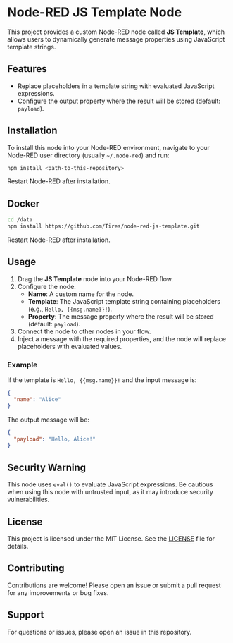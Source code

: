 # Node-RED JS Template Node

This project provides a custom Node-RED node called **JS Template**, which allows users to dynamically generate message properties using JavaScript template strings.

## Features

- Replace placeholders in a template string with evaluated JavaScript expressions.
- Configure the output property where the result will be stored (default: `payload`).

## Installation

To install this node into your Node-RED environment, navigate to your Node-RED user directory (usually `~/.node-red`) and run:

```bash
npm install <path-to-this-repository>
```

Restart Node-RED after installation.

## Docker

```bash
cd /data
npm install https://github.com/Tires/node-red-js-template.git
```

Restart Node-RED after installation.

## Usage

1. Drag the **JS Template** node into your Node-RED flow.
2. Configure the node:
   - **Name**: A custom name for the node.
   - **Template**: The JavaScript template string containing placeholders (e.g., `Hello, {{msg.name}}!`).
   - **Property**: The message property where the result will be stored (default: `payload`).
3. Connect the node to other nodes in your flow.
4. Inject a message with the required properties, and the node will replace placeholders with evaluated values.

### Example

If the template is `Hello, {{msg.name}}!` and the input message is:

```json
{
  "name": "Alice"
}
```

The output message will be:

```json
{
  "payload": "Hello, Alice!"
}
```

## Security Warning

This node uses `eval()` to evaluate JavaScript expressions. Be cautious when using this node with untrusted input, as it may introduce security vulnerabilities.

## License

This project is licensed under the MIT License. See the [LICENSE](LICENSE) file for details.

## Contributing

Contributions are welcome! Please open an issue or submit a pull request for any improvements or bug fixes.

## Support

For questions or issues, please open an issue in this repository.